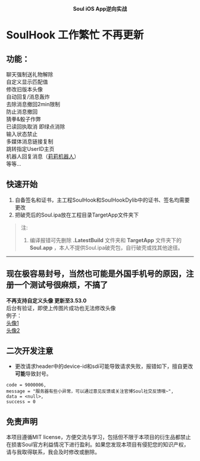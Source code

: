 
<p align="center"><strong>Soul iOS App逆向实战 </strong></p>

# **SoulHook 工作繁忙 不再更新**

## 功能：  
聊天强制送礼物解除  
自定义显示匹配值  
修改旧版本头像  
自动回复/消息轰炸  
去除消息撤回2min限制  
防止消息撤回  
猜拳&骰子作弊  
已读回执取消 即绿点消除  
输入状态禁止  
多媒体消息链接复制  
跳转指定UserID主页  
机器人回复消息（[莉莉机器人](http://www.itpk.cn/)）  
等等...

## 快速开始
1. 自备签名和证书，主工程SoulHook和SoulHookDylib中的证书、签名均需要更改
2. 把破壳后的Soul.ipa放在工程目录TargetApp文件夹下

> 注: 
> 1. 编译报错可先删除 **.LatestBuild** 文件夹和 **TargetApp** 文件夹下的 **Soul.app** ，本人不提供Soul.ipa破壳包，自行破壳或找其他途径。


---

## 现在极容易封号，当然也可能是外国手机号的原因，注册一个测试号很麻烦，不搞了

**不再支持自定义头像 更新至3.53.0**  
后台有验证，即使上传图片成功也无法修改头像  
例子：  
[头像1](https://img.soulapp.cn/heads/avatar-1579662689148-04005.png)  
[头像2](https://img.soulapp.cn/heads/avatar-1579662689106-04588.png)  

## 二次开发注意
- 更改请求header中的device-id和sdi可能导致请求失败，报错如下，擅自更改**可能**导致封号。

```
code = 9000006,
message = "服务器有些小异常，可以通过意见反馈或关注官博Soul社交反馈哦~",
data = <null>,
success = 0
```

## 免责声明
本项目遵循MIT license，方便交流与学习，包括但不限于本项目的衍生品都禁止在损害Soul官方利益情况下进行盈利。如果您发现本项目有侵犯您的知识产权，请与我取得联系，我会及时修改或删除。
